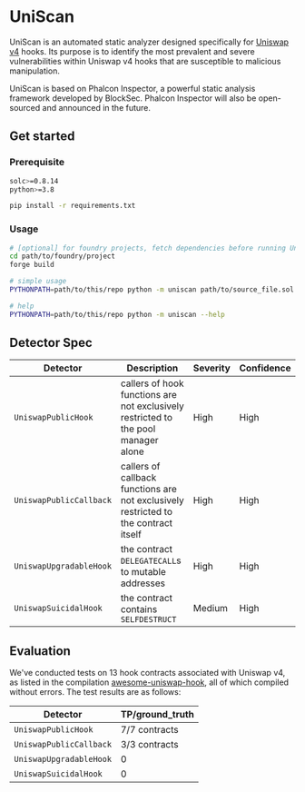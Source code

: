 # UniScan

UniScan is an automated static analyzer designed specifically for [Uniswap v4](https://blog.uniswap.org/uniswap-v4) hooks.
Its purpose is to identify the most prevalent and severe vulnerabilities within Uniswap v4 hooks that are susceptible to malicious manipulation.

UniScan is based on Phalcon Inspector, a powerful static analysis framework developed by BlockSec.
Phalcon Inspector will also be open-sourced and announced in the future.

## Get started

### Prerequisite

```bash
solc>=0.8.14
python>=3.8

pip install -r requirements.txt
```

### Usage

```bash
# [optional] for foundry projects, fetch dependencies before running UniScan
cd path/to/foundry/project
forge build

# simple usage
PYTHONPATH=path/to/this/repo python -m uniscan path/to/source_file.sol:ContractName

# help
PYTHONPATH=path/to/this/repo python -m uniscan --help
```

## Detector Spec

| **Detector**            | **Description**                                                                          | **Severity** | **Confidence** |
| ----------------------- | ---------------------------------------------------------------------------------------- | ------------ | -------------- |
| `UniswapPublicHook`     | callers of hook functions are not exclusively<br />restricted to the pool manager alone  | High         | High           |
| `UniswapPublicCallback` | callers of callback functions are not exclusively<br />restricted to the contract itself | High         | High           |
| `UniswapUpgradableHook` | the contract `DELEGATECALL`s to mutable addresses                                        | High         | High           |
| `UniswapSuicidalHook`   | the contract contains `SELFDESTRUCT`                                                     | Medium       | High           |

## Evaluation

We've conducted tests on 13 hook contracts associated with Uniswap v4, as listed in the compilation [awesome-uniswap-hook](https://github.com/hyperoracle/awesome-uniswap-hooks), all of which compiled without errors.
The test results are as follows:

| **Detector**            | **TP/ground_truth** |
| ----------------------- | ------------------- |
| `UniswapPublicHook`     | 7/7 contracts       |
| `UniswapPublicCallback` | 3/3 contracts       |
| `UniswapUpgradableHook` | 0                   |
| `UniswapSuicidalHook`   | 0                   |
